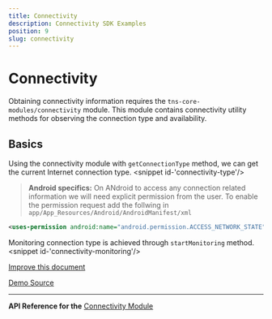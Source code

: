 ```yaml
---
title: Connectivity
description: Connectivity SDK Examples
position: 9
slug: connectivity
---
```


# Connectivity

Obtaining connectivity information requires the `tns-core-modules/connectivity` module.
This module contains connectivity utility methods for observing the connection type and availability.

## Basics

Using the connectivity module with `getConnectionType` method, we can get the current Internet connection type.
<snippet id-'connectivity-type'/>

> **Android specifics:** On ANdroid to access any connection related information we will need explicit permission from the user.
To enable the permission request add the follwing in `app/App_Resources/Android/AndroidManifest/xml`
```XML
<uses-permission android:name="android.permission.ACCESS_NETWORK_STATE"/>
```

Monitoring connection type is achieved through `startMonitoring` method.
<snippet id-'connectivity-monitoring'/>

[Improve this document](undefined/edit/master/app/connectivity/basics/article.md)

[Demo Source](undefined/edit/master/app/connectivity/basics)

---

**API Reference for the** [Connectivity Module](https://docs.nativescript.org/api-reference/modules/_connectivity_)

